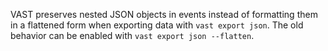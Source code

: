 VAST preserves nested JSON objects in events instead of formatting them in a
flattened form when exporting data with `vast export json`. The old behavior can
be enabled with `vast export json --flatten`.

